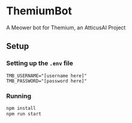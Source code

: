 # ThemiumBot
A Meower bot for Themium, an AtticusAI Project
## Setup
### Setting up the `.env` file
```env
TMB_USERNAME="[username here]"
TMB_PASSWORD="[password here]"
```
### Running
```bash
npm install
npm run start
```
